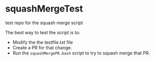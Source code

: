 # squashMergeTest
test repo for the squash merge script

The best way to test the script is to:
- Modify the the testfile.txt file
- Create a PR for that change.
- Run the `squashMergePR.bash` script to try to squash merge that PR.
